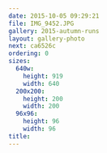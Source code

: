 ```yaml
---
date: 2015-10-05 09:29:21
file: IMG_9452.JPG
gallery: 2015-autumn-runs
layout: gallery-photo
next: ca6526c
ordering: 0
sizes:
  640w:
    height: 919
    width: 640
  200x200:
    height: 200
    width: 200
  96x96:
    height: 96
    width: 96
title: 
---
```

